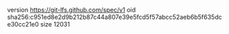 version https://git-lfs.github.com/spec/v1
oid sha256:c951ed8e2d9b212b87c44a807e39e5fcd5f57abcc52aeb6b5f635dce30cc21e0
size 12031
